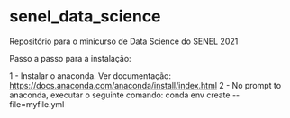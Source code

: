 # senel_data_science
Repositório para o minicurso de Data Science do SENEL 2021

Passo a passo para a instalação:

1 - Instalar o anaconda. Ver documentação: https://docs.anaconda.com/anaconda/install/index.html
2 - No prompt to anaconda, executar o seguinte comando: conda env create --file=myfile.yml
